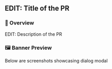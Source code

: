 <h2 dir="auto">EDIT: Title of the PR</h2>
<h3 dir="auto">📝 Overview</h3>
<p dir="auto" style="white-space: pre-wrap;">EDIT: Description of the PR</p>
<h3 dir="auto">🖼️ Banner Preview</h3>
<p dir="auto" style="white-space: pre-wrap;">Below are screenshots showcasing dialog modal</p>
